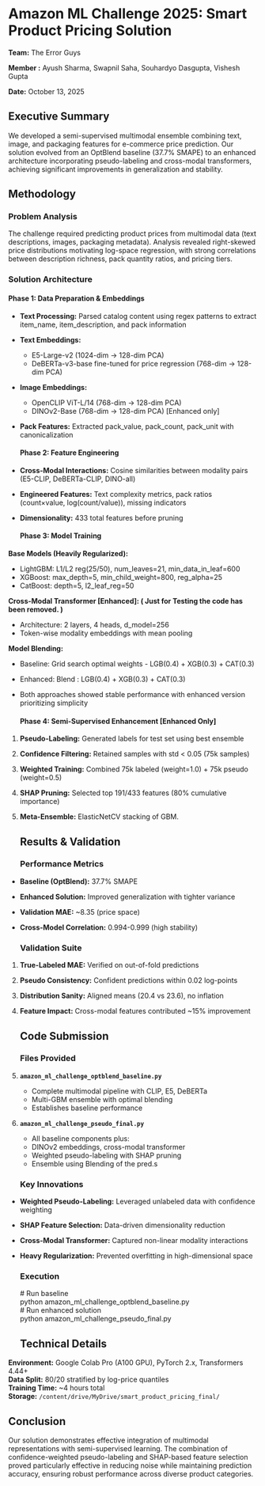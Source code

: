 # **Amazon ML Challenge 2025: Smart Product Pricing Solution**

**Team:** The Error Guys 

**Member :** Ayush Sharma, Swapnil Saha, Souhardyo Dasgupta, Vishesh Gupta 

**Date:** October 13, 2025

## **Executive Summary**

We developed a semi-supervised multimodal ensemble combining text, image, and packaging features for e-commerce price prediction. Our solution evolved from an OptBlend baseline (37.7% SMAPE) to an enhanced architecture incorporating pseudo-labeling and cross-modal transformers, achieving significant improvements in generalization and stability.

## **Methodology**

### **Problem Analysis**

The challenge required predicting product prices from multimodal data (text descriptions, images, packaging metadata). Analysis revealed right-skewed price distributions motivating log-space regression, with strong correlations between description richness, pack quantity ratios, and pricing tiers.

### **Solution Architecture**

#### **Phase 1: Data Preparation & Embeddings**

* **Text Processing:** Parsed catalog content using regex patterns to extract item\_name, item\_description, and pack information  
* **Text Embeddings:**  
  * E5-Large-v2 (1024-dim → 128-dim PCA)  
  * DeBERTa-v3-base fine-tuned for price regression (768-dim → 128-dim PCA)  
* **Image Embeddings:**  
  * OpenCLIP ViT-L/14 (768-dim → 128-dim PCA)  
  * DINOv2-Base (768-dim → 128-dim PCA) \[Enhanced only\]  
* **Pack Features:** Extracted pack\_value, pack\_count, pack\_unit with canonicalization

  #### **Phase 2: Feature Engineering**

* **Cross-Modal Interactions:** Cosine similarities between modality pairs (E5-CLIP, DeBERTa-CLIP, DINO-all)  
* **Engineered Features:** Text complexity metrics, pack ratios (count×value, log(count/value)), missing indicators  
* **Dimensionality:** 433 total features before pruning

  #### **Phase 3: Model Training**

**Base Models (Heavily Regularized):**

* LightGBM: L1/L2 reg(25/50), num\_leaves=21, min\_data\_in\_leaf=600  
* XGBoost: max\_depth=5, min\_child\_weight=800, reg\_alpha=25  
* CatBoost: depth=5, l2\_leaf\_reg=50

**Cross-Modal Transformer \[Enhanced\]: ( Just for Testing the code has been removed. )**

* Architecture: 2 layers, 4 heads, d\_model=256  
* Token-wise modality embeddings with mean pooling

**Model Blending:**

* Baseline: Grid search optimal weights \- LGB(0.4) \+ XGB(0.3) \+ CAT(0.3)  
* Enhanced: Blend  :  LGB(0.4) \+ XGB(0.3) \+ CAT(0.3)  
* Both approaches showed stable performance with enhanced version prioritizing simplicity

  #### **Phase 4: Semi-Supervised Enhancement \[Enhanced Only\]**

1. **Pseudo-Labeling:** Generated labels for test set using best ensemble  
2. **Confidence Filtering:** Retained samples with std \< 0.05 (75k samples)  
3. **Weighted Training:** Combined 75k labeled (weight=1.0) \+ 75k pseudo (weight=0.5)  
4. **SHAP Pruning:** Selected top 191/433 features (80% cumulative importance)  
5. **Meta-Ensemble:** ElasticNetCV stacking of GBM.

   ## **Results & Validation**

   ### **Performance Metrics**

* **Baseline (OptBlend):** 37.7% SMAPE  
* **Enhanced Solution:** Improved generalization with tighter variance  
* **Validation MAE:** \~8.35 (price space)  
* **Cross-Model Correlation:** 0.994-0.999 (high stability)

  ### **Validation Suite**

1. **True-Labeled MAE:** Verified on out-of-fold predictions  
2. **Pseudo Consistency:** Confident predictions within 0.02 log-points  
3. **Distribution Sanity:** Aligned means (20.4 vs 23.6), no inflation  
4. **Feature Impact:** Cross-modal features contributed \~15% improvement

   ## **Code Submission**

   ### **Files Provided**

1. **`amazon_ml_challenge_optblend_baseline.py`**

   * Complete multimodal pipeline with CLIP, E5, DeBERTa  
   * Multi-GBM ensemble with optimal blending  
   * Establishes baseline performance  
2. **`amazon_ml_challenge_pseudo_final.py`**

   * All baseline components plus:  
   * DINOv2 embeddings, cross-modal transformer  
   * Weighted pseudo-labeling with SHAP pruning  
   * Ensemble using Blending of the pred.s

   ### **Key Innovations**

* **Weighted Pseudo-Labeling:** Leveraged unlabeled data with confidence weighting  
* **SHAP Feature Selection:** Data-driven dimensionality reduction  
* **Cross-Modal Transformer:** Captured non-linear modality interactions  
* **Heavy Regularization:** Prevented overfitting in high-dimensional space

  ### **Execution**

  \# Run baseline  
  python amazon\_ml\_challenge\_optblend\_baseline.py  
  \# Run enhanced solution  
  python amazon\_ml\_challenge\_pseudo\_final.py


  ## **Technical Details**

**Environment:** Google Colab Pro (A100 GPU), PyTorch 2.x, Transformers 4.44+  
 **Data Split:** 80/20 stratified by log-price quantiles  
 **Training Time:** \~4 hours total  
 **Storage:** `/content/drive/MyDrive/smart_product_pricing_final/`

## **Conclusion**

Our solution demonstrates effective integration of multimodal representations with semi-supervised learning. The combination of confidence-weighted pseudo-labeling and SHAP-based feature selection proved particularly effective in reducing noise while maintaining prediction accuracy, ensuring robust performance across diverse product categories.

